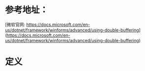 ﻿# 参考地址：
[微软官网:
https://docs.microsoft.com/en-us/dotnet/framework/winforms/advanced/using-double-buffering]
(https://docs.microsoft.com/en-us/dotnet/framework/winforms/advanced/using-double-buffering)
# 定义
>


